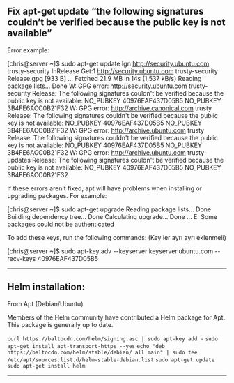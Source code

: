 ## Fix apt-get update “the following signatures couldn’t be verified because the public key is not available”

Error example:

[chris@server ~]$ sudo apt-get update
Ign http://security.ubuntu.com trusty-security InRelease
Get:1 http://security.ubuntu.com trusty-security Release.gpg [933 B]
...
Fetched 21.9 MB in 14s (1,537 kB/s)
Reading package lists... Done
W: GPG error: http://security.ubuntu.com trusty-security Release: The following signatures couldn't be verified because the public key is not available: NO_PUBKEY 40976EAF437D05B5 NO_PUBKEY 3B4FE6ACC0B21F32
W: GPG error: http://archive.canonical.com trusty Release: The following signatures couldn't be verified because the public key is not available: NO_PUBKEY 40976EAF437D05B5 NO_PUBKEY 3B4FE6ACC0B21F32
W: GPG error: http://archive.ubuntu.com trusty Release: The following signatures couldn't be verified because the public key is not available: NO_PUBKEY 40976EAF437D05B5 NO_PUBKEY 3B4FE6ACC0B21F32
W: GPG error: http://archive.ubuntu.com trusty-updates Release: The following signatures couldn't be verified because the public key is not available: NO_PUBKEY 40976EAF437D05B5 NO_PUBKEY 3B4FE6ACC0B21F32



If these errors aren’t fixed, apt will have problems when installing or upgrading packages. For example:

[chris@server ~]$ sudo apt-get upgrade
Reading package lists... Done
Building dependency tree... Done
Calculating upgrade... Done
...
E: Some packages could not be authenticated



To add these keys, run the following commands: (Key'ler ayrı ayrı eklenmeli)

[chris@server ~]$ sudo apt-key adv --keyserver keyserver.ubuntu.com --recv-keys 40976EAF437D05B5

-------------------------------------------------------------------------------



## Helm installation:

From Apt (Debian/Ubuntu)

Members of the Helm community have contributed a Helm package for Apt. This package is generally up to date.

`curl https://baltocdn.com/helm/signing.asc | sudo apt-key add -`
`sudo apt-get install apt-transport-https --yes`
`echo "deb https://baltocdn.com/helm/stable/debian/ all main" | sudo tee /etc/apt/sources.list.d/helm-stable-debian.list`
`sudo apt-get update`
`sudo apt-get install helm`

-------------------------------------------------------------------------------




